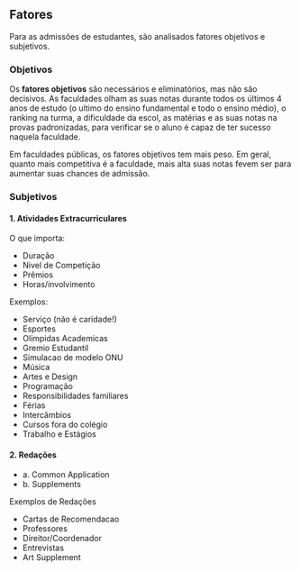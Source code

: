 ## Fatores

Para as admissões de estudantes, são analisados fatores objetivos e subjetivos.

### Objetivos

Os **fatores objetivos** são necessários e eliminatórios, mas não são decisivos. As faculdades olham as suas notas durante todos os últimos 4 anos de estudo (o ultimo do ensino fundamental e todo o ensino médio), o ranking na turma, a dificuldade da escol, as matérias e as suas notas na provas padronizadas, para verificar se o aluno é capaz de ter sucesso naquela faculdade.

Em faculdades públicas, os fatores objetivos tem mais peso.  Em geral, quanto mais competitiva é a faculdade, mais alta suas notas fevem ser para aumentar suas chances de admissão.

### Subjetivos


#### 1. Atividades Extracurriculares

O que importa:

- Duração
- Nivel de Competição
- Prêmios
- Horas/involvimento

Exemplos:

- Serviço (não é caridade!)
- Esportes
- Olimpidas Academicas
- Gremio Estudantil
- Simulacao de modelo ONU
- Música
- Artes e Design
- Programação
- Responsibilidades familiares
- Férias
- Intercâmbios
- Cursos fora do colégio
- Trabalho e Estágios

#### 2. Redações

- a. Common Application
- b. Supplements

Exemplos de Redações

- Cartas de Recomendacao
- Professores
- Direitor/Coordenador
- Entrevistas
- Art Supplement
